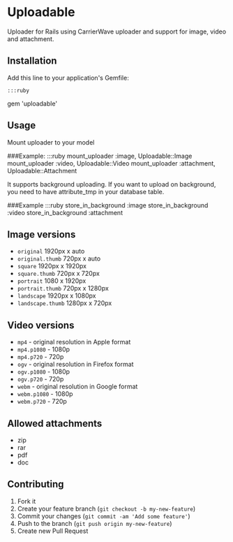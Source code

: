 # Uploadable

Uploader for Rails using CarrierWave uploader and support for image, video and attachment.

## Installation

Add this line to your application's Gemfile:

	:::ruby
  gem 'uploadable'

## Usage

Mount uploader to your model

###Example:
	:::ruby
	mount_uploader :image, Uploadable::Image
	mount_uploader :video, Uploadable::Video
	mount_uploader :attachment, Uploadable::Attachment

It supports background uploading. If you want to upload on background, you need to have attribute_tmp in your database table.

###Example
	:::ruby
	store_in_background :image
	store_in_background :video
	store_in_background :attachment

## Image versions
* `original` 1920px x auto
* `original.thumb` 720px x auto
* `square` 1920px x 1920px
* `square.thumb` 720px x 720px 
* `portrait` 1080 x 1920px
* `portrait.thumb` 720px x 1280px
* `landscape` 1920px x 1080px
* `landscape.thumb` 1280px x 720px

## Video versions
* `mp4` - original resolution in Apple format
* `mp4.p1080` - 1080p
* `mp4.p720` - 720p
* `ogv` - original resolution in Firefox format
* `ogv.p1080` - 1080p
* `ogv.p720` - 720p
* `webm` - original resolution in Google format
* `webm.p1080` - 1080p
* `webm.p720` - 720p

## Allowed attachments
* zip
* rar
* pdf
* doc

## Contributing

1. Fork it
2. Create your feature branch (`git checkout -b my-new-feature`)
3. Commit your changes (`git commit -am 'Add some feature'`)
4. Push to the branch (`git push origin my-new-feature`)
5. Create new Pull Request
